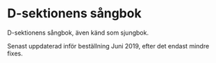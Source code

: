 # D-sektionens sångbok
D-sektionens sångbok, även känd som sjungbok.

Senast uppdaterad inför beställning Juni 2019, efter det endast mindre fixes.
